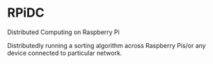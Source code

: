 # RPiDC
Distributed Computing on Raspberry Pi

Distributedly running a sorting algorithm across Raspberry Pis/or any device connected to particular network.
